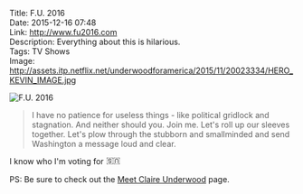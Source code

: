 Title: F.U. 2016  
Date: 2015-12-16 07:48  
Link: http://www.fu2016.com  
Description: Everything about this is hilarious.  
Tags: TV Shows  
Image: http://assets.itp.netflix.net/underwoodforamerica/2015/11/20023334/HERO_KEVIN_IMAGE.jpg  

<img class="wide" src="http://assets.itp.netflix.net/underwoodforamerica/2015/11/20023334/HERO_KEVIN_IMAGE.jpg" alt="F.U. 2016" title="F.U. 2016">

> I have no patience for useless things - like political gridlock and stagnation. And neither should you. Join me. Let's roll up our sleeves together. Let's plow through the stubborn and smallminded and send Washington a message loud and clear.

I know who I'm voting for <span id="flag-thingy" style="display: inline-block; transform: rotate(-180deg);">🇺🇸</span>

PS: Be sure to check out the [Meet Claire Underwood][d] page.

[d]: http://d.pr/i/1hDr1 "Claire Not Found"